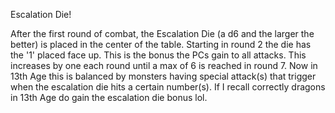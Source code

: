 Escalation Die!  
  
After the first round of combat, the Escalation Die (a d6 and the larger the better) is placed in the center of the table. Starting in round 2 the die has the '1' placed face up. This is the bonus the PCs gain to all attacks. This increases by one each round until a max of 6 is reached in round 7. Now in 13th Age this is balanced by monsters having special attack(s) that trigger when the escalation die hits a certain number(s). If I recall correctly dragons in 13th Age do gain the escalation die bonus lol.